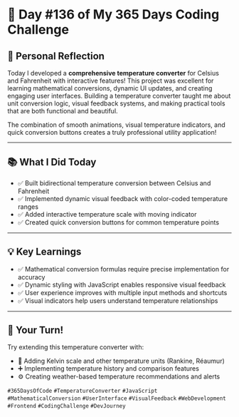 # 🎯 Day #136 of My 365 Days Coding Challenge

## 💭 Personal Reflection

Today I developed a **comprehensive temperature converter** for Celsius and Fahrenheit with interactive features! This project was excellent for learning mathematical conversions, dynamic UI updates, and creating engaging user interfaces. Building a temperature converter taught me about unit conversion logic, visual feedback systems, and making practical tools that are both functional and beautiful.

The combination of smooth animations, visual temperature indicators, and quick conversion buttons creates a truly professional utility application!

---

## 📚 What I Did Today

* ✅ Built bidirectional temperature conversion between Celsius and Fahrenheit  
* ✅ Implemented dynamic visual feedback with color-coded temperature ranges  
* ✅ Added interactive temperature scale with moving indicator  
* ✅ Created quick conversion buttons for common temperature points  

---

## 💡 Key Learnings

* ✅ Mathematical conversion formulas require precise implementation for accuracy  
* ✅ Dynamic styling with JavaScript enables responsive visual feedback  
* ✅ User experience improves with multiple input methods and shortcuts  
* ✅ Visual indicators help users understand temperature relationships  

---

## 🚀 Your Turn!

Try extending this temperature converter with:

* 🧩 Adding Kelvin scale and other temperature units (Rankine, Réaumur)  
* ➕ Implementing temperature history and comparison features  
* ⚙️ Creating weather-based temperature recommendations and alerts  

`#365DaysOfCode` `#TemperatureConverter` `#JavaScript` `#MathematicalConversion` `#UserInterface` `#VisualFeedback` `#WebDevelopment` `#Frontend` `#CodingChallenge` `#DevJourney`